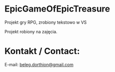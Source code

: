 # EpicGameOfEpicTreasure
Projekt gry RPG, zrobiony tekstowo w VS

Projekt robiony na zajęcia.

# Kontakt / Contact:
E-mail: beleg.dorthion@gmail.com
